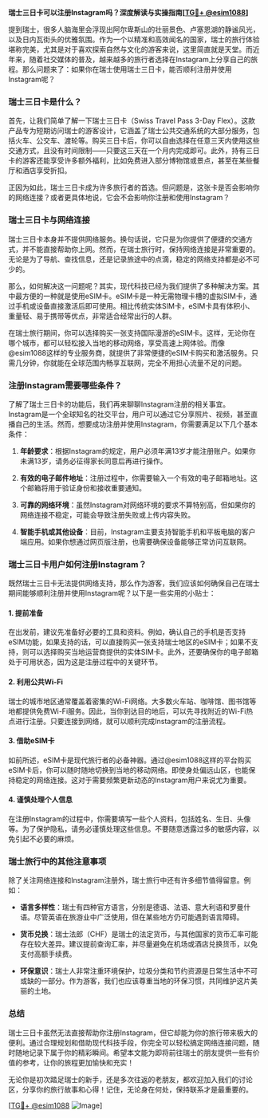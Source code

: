 **瑞士三日卡可以注册Instagram吗？深度解读与实操指南[[TG💪+ @esim1088](https://t.me/s/esim1088)]**

提到瑞士，很多人脑海里会浮现出阿尔卑斯山的壮丽景色、卢塞恩湖的静谧风光，以及日内瓦街头的优雅氛围。作为一个以精准和高效闻名的国家，瑞士的旅行体验堪称完美，尤其是对于喜欢探索自然与文化的游客来说，这里简直就是天堂。而近年来，随着社交媒体的普及，越来越多的旅行者选择在Instagram上分享自己的旅程。那么问题来了：如果你在瑞士使用瑞士三日卡，能否顺利注册并使用Instagram呢？

### **瑞士三日卡是什么？**

首先，让我们简单了解一下瑞士三日卡（Swiss Travel Pass 3-Day Flex）。这款产品专为短期访问瑞士的游客设计，它涵盖了瑞士公共交通系统的大部分服务，包括火车、公交车、渡轮等。购买三日卡后，你可以自由选择在任意三天内使用这些交通方式，且没有时间限制——只要这三天在一个月内完成即可。此外，持有三日卡的游客还能享受许多额外福利，比如免费进入部分博物馆或景点，甚至在某些餐厅和酒店享受折扣。

正因为如此，瑞士三日卡成为许多旅行者的首选。但问题是，这张卡是否会影响你的网络连接？或者更具体地说，它会不会影响你注册和使用Instagram？

### **瑞士三日卡与网络连接**

瑞士三日卡本身并不提供网络服务。换句话说，它只是为你提供了便捷的交通方式，并不能直接帮助你上网。然而，在瑞士旅行时，保持网络连接是非常重要的。无论是为了导航、查找信息，还是记录旅途中的点滴，稳定的网络支持都是必不可少的。

那么，如何解决这一问题呢？其实，现代科技已经为我们提供了多种解决方案。其中最方便的一种就是使用eSIM卡。eSIM卡是一种无需物理卡槽的虚拟SIM卡，通过手机或设备直接激活后即可使用。相比传统实体SIM卡，eSIM卡具有体积小、重量轻、易于携带等优点，非常适合经常出行的人群。

在瑞士旅行期间，你可以选择购买一张支持国际漫游的eSIM卡。这样，无论你在哪个城市，都可以轻松接入当地的移动网络，享受高速上网体验。而像@esim1088这样的专业服务商，就提供了非常便捷的eSIM卡购买和激活服务。只需几分钟，你就能在全球范围内畅享互联网，完全不用担心流量不足的问题。

### **注册Instagram需要哪些条件？**

了解了瑞士三日卡的功能后，我们再来聊聊Instagram注册的相关事宜。Instagram是一个全球知名的社交平台，用户可以通过它分享照片、视频，甚至直播自己的生活。然而，想要成功注册并使用Instagram，你需要满足以下几个基本条件：

1. **年龄要求**：根据Instagram的规定，用户必须年满13岁才能注册账户。如果你未满13岁，请务必征得家长同意后再进行操作。
   
2. **有效的电子邮件地址**：注册过程中，你需要输入一个有效的电子邮箱地址。这个邮箱将用于验证身份和接收重要通知。

3. **可靠的网络环境**：虽然Instagram对网络环境的要求不算特别高，但如果你的网络连接不稳定，可能会导致注册失败或上传内容失败。

4. **智能手机或其他设备**：目前，Instagram主要支持智能手机和平板电脑的客户端应用。如果你想通过网页版注册，也需要确保设备能够正常访问互联网。

### **瑞士三日卡用户如何注册Instagram？**

既然瑞士三日卡无法提供网络支持，那么作为游客，我们应该如何确保自己在瑞士期间能够顺利注册并使用Instagram呢？以下是一些实用的小贴士：

#### **1. 提前准备**
在出发前，建议先准备好必要的工具和资料。例如，确认自己的手机是否支持eSIM功能，如果支持的话，可以直接购买一张支持瑞士地区的eSIM卡；如果不支持，则可以选择购买当地运营商提供的实体SIM卡。此外，还要确保你的电子邮箱处于可用状态，因为这是注册过程中的关键环节。

#### **2. 利用公共Wi-Fi**
瑞士的城市地区通常覆盖着密集的Wi-Fi网络。大多数火车站、咖啡馆、图书馆等地都提供免费Wi-Fi服务。因此，当你到达目的地后，可以先寻找附近的Wi-Fi热点进行注册。只要连接到网络，就可以顺利完成Instagram的注册流程。

#### **3. 借助eSIM卡**
如前所述，eSIM卡是现代旅行者的必备神器。通过@esim1088这样的平台购买eSIM卡后，你可以随时随地切换到当地的移动网络。即使身处偏远山区，也能保持稳定的网络连接。这对于需要频繁更新动态的Instagram用户来说尤为重要。

#### **4. 谨慎处理个人信息**
在注册Instagram的过程中，你需要填写一些个人资料，包括姓名、生日、头像等。为了保护隐私，请务必谨慎处理这些信息。不要随意透露过多的敏感内容，以免引起不必要的麻烦。

### **瑞士旅行中的其他注意事项**

除了关注网络连接和Instagram注册外，瑞士旅行中还有许多细节值得留意。例如：

- **语言多样性**：瑞士有四种官方语言，分别是德语、法语、意大利语和罗曼什语。尽管英语在旅游业中广泛使用，但在某些地方仍可能遇到语言障碍。
  
- **货币兑换**：瑞士法郎（CHF）是瑞士的法定货币，与其他国家的货币汇率可能存在较大差异。建议提前查询汇率，并尽量避免在机场或酒店兑换货币，以免支付高额手续费。

- **环保意识**：瑞士人非常注重环境保护，垃圾分类和节约资源是日常生活中不可或缺的一部分。作为游客，我们也应该尊重当地的环保习惯，共同维护这片美丽的土地。

### **总结**

瑞士三日卡虽然无法直接帮助你注册Instagram，但它却能为你的旅行带来极大的便利。通过合理规划和借助现代科技手段，你完全可以轻松搞定网络连接问题，随时随地记录下属于你的精彩瞬间。希望本文能为即将前往瑞士的朋友提供一些有价值的参考，让你的旅程更加愉快和充实！

无论你是初次踏足瑞士的新手，还是多次往返的老朋友，都欢迎加入我们的讨论区，分享你的旅行故事和心得！记住，无论身在何处，保持联系才是最重要的。

[[TG💪+ @esim1088](https://t.me/s/esim1088) ![Image](https://i.postimg.cc/4NQfJmqS/Snipaste-2025-05-13-00-14-12.png)]